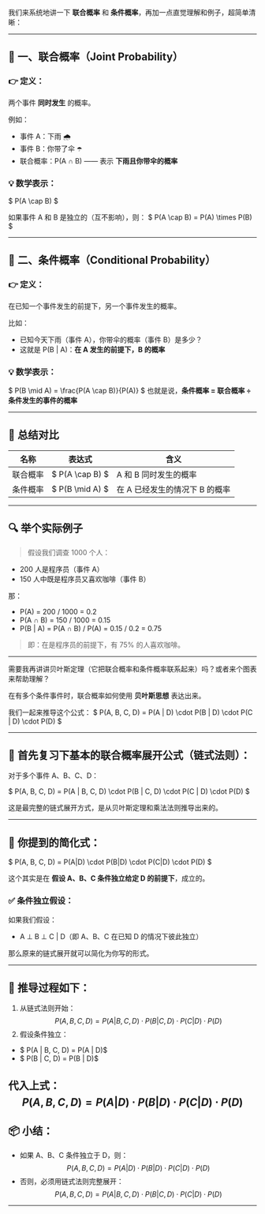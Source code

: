 我们来系统地讲一下 **联合概率** 和 **条件概率**，再加一点直觉理解和例子，超简单清晰：

---

## 🧩 一、联合概率（Joint Probability）

### 👉 定义：
两个事件 **同时发生** 的概率。

例如：
- 事件 A：下雨 🌧️
- 事件 B：你带了伞 ☂️
- 联合概率：P(A ∩ B) —— 表示 **下雨且你带伞的概率**

### 💡 数学表示：

$
P(A \cap B)
$

如果事件 A 和 B 是独立的（互不影响），则：
$
P(A \cap B) = P(A) \times P(B)
$

---

## 🔄 二、条件概率（Conditional Probability）

### 👉 定义：
在已知一个事件发生的前提下，另一个事件发生的概率。

比如：
- 已知今天下雨（事件 A），你带伞的概率（事件 B）是多少？
- 这就是 P(B | A)：**在 A 发生的前提下，B 的概率**

### 💡 数学表示：
$
P(B \mid A) = \frac{P(A \cap B)}{P(A)}
$
也就是说，**条件概率 = 联合概率 ÷ 条件发生的事件的概率**

---

## 🧠 总结对比

| 名称           | 表达式             | 含义                         |
|----------------|-----------------|------------------------------|
| 联合概率       | $ P(A \cap B) $ | A 和 B 同时发生的概率       |
| 条件概率       | $ P(B \mid A) $ | 在 A 已经发生的情况下 B 的概率 |

---

## 🔍 举个实际例子

> 假设我们调查 1000 个人：
- 200 人是程序员（事件 A）
- 150 人中既是程序员又喜欢咖啡（事件 B）

那：
- P(A) = 200 / 1000 = 0.2
- P(A ∩ B) = 150 / 1000 = 0.15
- P(B | A) = P(A ∩ B) / P(A) = 0.15 / 0.2 = 0.75
> 即：在是程序员的前提下，有 75% 的人喜欢咖啡。

---

需要我再讲讲贝叶斯定理（它把联合概率和条件概率联系起来）吗？或者来个图表来帮助理解？

在有多个条件事件时，联合概率如何使用 **贝叶斯思想** 表达出来。

我们一起来推导这个公式：
$
P(A, B, C, D) = P(A | D) \cdot P(B | D) \cdot P(C | D) \cdot P(D)
$

---

## 📌 首先复习下基本的联合概率展开公式（链式法则）：

对于多个事件 A、B、C、D：

$
P(A, B, C, D) = P(A | B, C, D) \cdot P(B | C, D) \cdot P(C | D) \cdot P(D)
$

这是最完整的链式展开方式，是从贝叶斯定理和乘法法则推导出来的。

---

## 🧠 你提到的简化式：
$
P(A, B, C, D) = P(A|D) \cdot P(B|D) \cdot P(C|D) \cdot P(D)
$

这个其实是在 **假设 A、B、C 条件独立给定 D 的前提下**，成立的。

### ✅ 条件独立假设：
如果我们假设：

- A ⊥ B ⊥ C | D（即 A、B、C 在已知 D 的情况下彼此独立）

那么原来的链式展开就可以简化为你写的形式。

---

## 🧮 推导过程如下：

1. 从链式法则开始：
$$
P(A, B, C, D) = P(A | B, C, D) \cdot P(B | C, D) \cdot P(C | D) \cdot P(D)
$$
2. 假设条件独立：
- $ P(A | B, C, D) = P(A | D)$ 
- $ P(B | C, D) = P(B | D)$ 

代入上式：
$$
P(A, B, C, D) = P(A | D) \cdot P(B | D) \cdot P(C | D) \cdot P(D)
$$
---

## 📦 小结：

- 如果 A、B、C 条件独立于 D，则：
$$
P(A, B, C, D) = P(A | D) \cdot P(B | D) \cdot P(C | D) \cdot P(D)
$$
- 否则，必须用链式法则完整展开：
$$
P(A, B, C, D) = P(A | B, C, D) \cdot P(B | C, D) \cdot P(C | D) \cdot P(D)
$$
---


